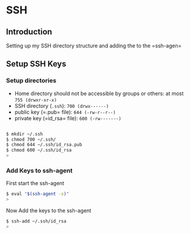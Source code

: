 # SSH

## Introduction

Setting up my SSH directory structure and adding the to the =ssh-agen=

## Setup SSH Keys

### Setup directories

- Home directory should not be accessible by groups or others: at most `755 (drwxr-xr-x)`
- SSH directory (`.ssh`): `700 (drwx------)`
- public key (=.pub= file): `644 (-rw-r--r--)`
- private key (=id_rsa= file): `600 (-rw-------)`

```sh

$ mkdir ~/.ssh
$ chmod 700 ~/.ssh/
$ chmod 644 ~/.ssh/id_rsa.pub
$ chmod 600 ~/.ssh/id_rsa
>
```

### Add Keys to ssh-agent

First start the ssh-agent

```sh
$ eval "$(ssh-agent -s)"
>
```

Now Add the keys to the ssh-agent

```sh
$ ssh-add ~/.ssh/id_rsa
>
```
